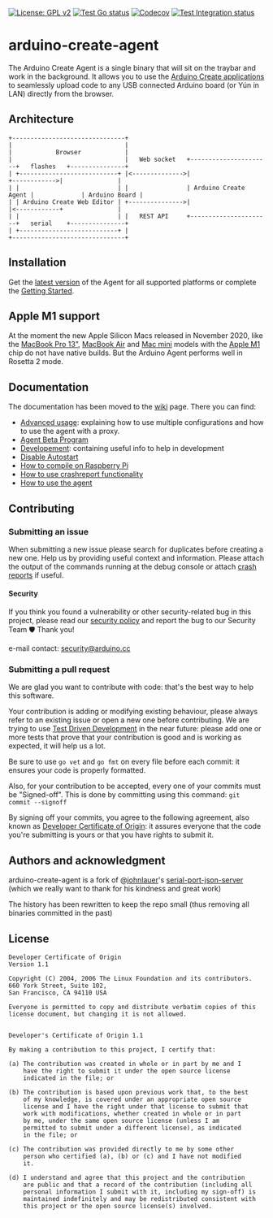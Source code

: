 [![License: GPL v2](https://img.shields.io/badge/License-GPL%20v2-blue.svg)](https://www.gnu.org/licenses/old-licenses/gpl-2.0.en.html)
[![Test Go status](https://github.com/arduino/arduino-create-agent/actions/workflows/test-go-task.yml/badge.svg)](https://github.com/arduino/arduino-create-agent/actions/workflows/test-go-task.yml)
[![Codecov](https://codecov.io/gh/arduino/arduino-create-agent/branch/main/graph/badge.svg)](https://codecov.io/gh/arduino/arduino-create-agent)
[![Test Integration status](https://github.com/arduino/arduino-create-agent/actions/workflows/test-go-integration-task.yml/badge.svg)](https://github.com/arduino/arduino-create-agent/actions/workflows/test-go-integration-task.yml)

arduino-create-agent
====================

The Arduino Create Agent is a single binary that will sit on the traybar and work in the background. It allows you to use the [Arduino Create applications](https://create.arduino.cc) to seamlessly upload code to any USB connected Arduino board (or Yún in LAN) directly from the browser.

## Architecture
```
+-------------------------------+
|                               |
|            Browser            |
|                               |   Web socket   +----------------------+   flashes   +---------------+
| +---------------------------+ |<-------------->|                      +------------>|               |
| |                           | |                | Arduino Create Agent |             | Arduino Board |
| | Arduino Create Web Editor | +--------------->|                      |<------------+               |
| |                           | |   REST API     +----------------------+   serial    +---------------+
| +---------------------------+ |
+-------------------------------+
```

## Installation
Get the [latest version](https://github.com/arduino/arduino-create-agent/releases) of the Agent for all supported platforms or complete the [Getting Started](https://create.arduino.cc/getting-started/plugin/welcome).

## Apple M1 support
At the moment the new Apple Silicon Macs released in November 2020, like the [MacBook Pro 13"](https://www.apple.com/macbook-pro-13/), [MacBook Air](https://www.apple.com/macbook-air/) and [Mac mini](https://www.apple.com/mac-mini/) models with the [Apple M1](https://www.apple.com/mac/m1/) chip do not have native builds. But the Arduino Agent performs well in Rosetta 2 mode.

## Documentation
The documentation has been moved to the [wiki](https://github.com/arduino/arduino-create-agent/wiki) page. There you can find:
- [Advanced usage](https://github.com/arduino/arduino-create-agent/wiki/Advanced-usage): explaining how to use multiple configurations and how to use the agent with a proxy.
- [Agent Beta Program](https://github.com/arduino/arduino-create-agent/wiki/Agent-Beta-Program)
- [Developement](https://github.com/arduino/arduino-create-agent/wiki/Developement): containing useful info to help in development
- [Disable Autostart](https://github.com/arduino/arduino-create-agent/wiki/Disable-Autostart)
- [How to compile on Raspberry Pi](https://github.com/arduino/arduino-create-agent/wiki/How-to-compile-on-Raspberry-Pi)
- [How to use crashreport functionality](https://github.com/arduino/arduino-create-agent/wiki/How-to-use-crashreport-functionality)
- [How to use the agent](https://github.com/arduino/arduino-create-agent/wiki/How-to-use-the-agent)

## Contributing
### Submitting an issue

When submitting a new issue please search for duplicates before creating a new one. Help us by providing  useful context and information. Please attach the output of the commands running at the debug console or attach [crash reports](https://github.com/arduino/arduino-create-agent/wiki/How-to-use-crashreport-functionality) if useful.

#### Security

If you think you found a vulnerability or other security-related bug in this project, please read our
[security policy](https://github.com/arduino/arduino-create-agent/security/policy) and report the bug to our Security Team 🛡️
Thank you!

e-mail contact: security@arduino.cc

### Submitting a pull request
We are glad you want to contribute with code: that's the best way to help this software.

Your contribution is adding or modifying existing behaviour, please always refer to an existing issue or open a new one before contributing. We are trying to use [Test Driven Development](https://en.wikipedia.org/wiki/Test-driven_development) in the near future: please add one or more tests that prove that your contribution is good and is working as expected, it will help us a lot.

Be sure to use `go vet` and `go fmt` on every file before each commit: it ensures your code is properly formatted.

Also, for your contribution to be accepted, every one of your commits must be "Signed-off". This is done by committing using this command: `git commit --signoff`

By signing off your commits, you agree to the following agreement, also known as [Developer Certificate of Origin](http://developercertificate.org/): it assures everyone that the code you're submitting is yours or that you have rights to submit it.

## Authors and acknowledgment
arduino-create-agent is a fork of @[johnlauer](https://github.com/johnlauer)'s [serial-port-json-server](https://github.com/johnlauer/serial-port-json-server) (which we really want to thank for his kindness and great work)

The history has been rewritten to keep the repo small (thus removing all binaries committed in the past)

## License
```
Developer Certificate of Origin
Version 1.1

Copyright (C) 2004, 2006 The Linux Foundation and its contributors.
660 York Street, Suite 102,
San Francisco, CA 94110 USA

Everyone is permitted to copy and distribute verbatim copies of this
license document, but changing it is not allowed.


Developer's Certificate of Origin 1.1

By making a contribution to this project, I certify that:

(a) The contribution was created in whole or in part by me and I
    have the right to submit it under the open source license
    indicated in the file; or

(b) The contribution is based upon previous work that, to the best
    of my knowledge, is covered under an appropriate open source
    license and I have the right under that license to submit that
    work with modifications, whether created in whole or in part
    by me, under the same open source license (unless I am
    permitted to submit under a different license), as indicated
    in the file; or

(c) The contribution was provided directly to me by some other
    person who certified (a), (b) or (c) and I have not modified
    it.

(d) I understand and agree that this project and the contribution
    are public and that a record of the contribution (including all
    personal information I submit with it, including my sign-off) is
    maintained indefinitely and may be redistributed consistent with
    this project or the open source license(s) involved.
```
